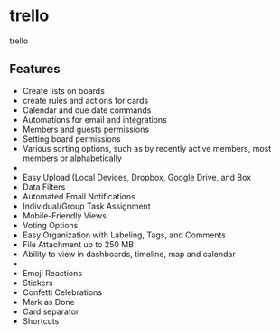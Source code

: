# trello

trello

## Features

- Create lists on boards
- create rules and actions for cards
- Calendar and due date commands
- Automations for email and integrations
- Members and guests permissions
- Setting board permissions
- Various sorting options, such as by recently active members, most members or alphabetically
- 
- Easy Upload (Local Devices, Dropbox, Google Drive, and Box
- Data Filters
- Automated Email Notifications
- Individual/Group Task Assignment
- Mobile-Friendly Views
- Voting Options
- Easy Organization with Labeling, Tags, and Comments
- File Attachment up to 250 MB
- Ability to view in dashboards, timeline, map and calendar
- 
- Emoji Reactions
- Stickers
- Confetti Celebrations
- Mark as Done
- Card separator
- Shortcuts
